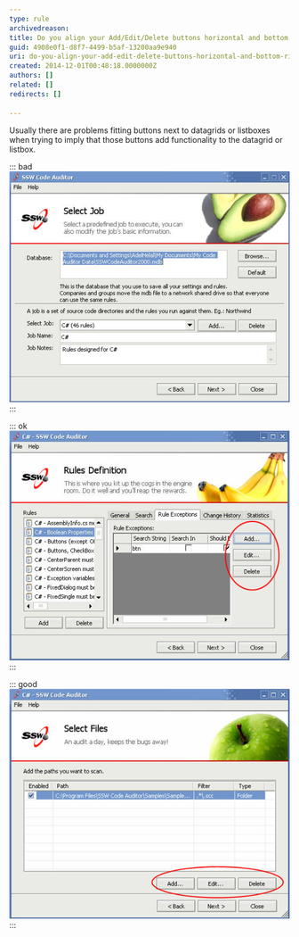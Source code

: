 ```yaml
---
type: rule
archivedreason: 
title: Do you align your Add/Edit/Delete buttons horizontal and bottom right?
guid: 4908e0f1-d8f7-4499-b5af-13200aa9e940
uri: do-you-align-your-add-edit-delete-buttons-horizontal-and-bottom-right
created: 2014-12-01T00:48:18.0000000Z
authors: []
related: []
redirects: []

---
```


Usually there are problems fitting buttons next to datagrids or  listboxes when trying to imply that those buttons add functionality to  the datagrid or listbox.

<!--endintro-->

::: bad  
![Figure: Bad Example - This form places the Add and Delete buttons in the top right.](../../assets/BadButtonAlign.jpg)  
:::  

::: ok  
![Figure: Buttons aligned vertically, however they cut off useful information in the datagrid (Better)](../../assets/BetterButtonAlign.jpg)  
:::  

::: good  
![Figure: Good Example - Buttons align horizontally at the bottom right of the grid which provides plenty of room for then needed information](../../assets/GoodButtonAlign.jpg)  
:::

